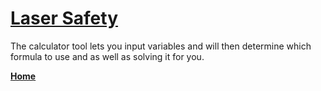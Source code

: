 # [Laser Safety](https://lasersafety.github.io/start.html)
The calculator tool lets you input variables and will then determine which formula to use and as well as solving it for you. 
<p>
<b><a target="_blank" href="https://lasersafety.github.io/start.html">Home</a></a></a></b></p>
